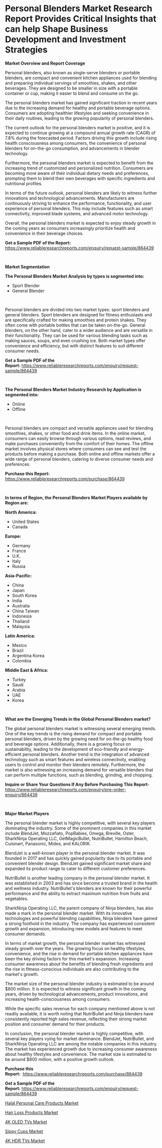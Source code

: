 <p><h1>Personal Blenders Market Research Report Provides Critical Insights that can help Shape Business Development and Investment Strategies</h1></p><p><strong>Market Overview and Report Coverage</strong></p>
<p><p>Personal blenders, also known as single-serve blenders or portable blenders, are compact and convenient kitchen appliances used for blending and preparing individual servings of smoothies, shakes, and other beverages. They are designed to be smaller in size with a portable container or cup, making it easier to blend and consume on the go.</p><p>The personal blenders market has gained significant traction in recent years due to the increasing demand for healthy and portable beverage options. Consumers are adopting healthier lifestyles and seeking convenience in their daily routines, leading to the growing popularity of personal blenders.</p><p>The current outlook for the personal blenders market is positive, and it is expected to continue growing at a compound annual growth rate (CAGR) of 7.8% during the forecasted period. Factors driving this growth include rising health consciousness among consumers, the convenience of personal blenders for on-the-go consumption, and advancements in blender technology.</p><p>Furthermore, the personal blenders market is expected to benefit from the increasing trend of customized and personalized nutrition. Consumers are becoming more aware of their individual dietary needs and preferences, prompting them to blend their own beverages with specific ingredients and nutritional profiles.</p><p>In terms of the future outlook, personal blenders are likely to witness further innovations and technological advancements. Manufacturers are continuously striving to enhance the performance, functionality, and user experience of personal blenders. This may include features such as smart connectivity, improved blade systems, and advanced motor technology.</p><p>Overall, the personal blenders market is expected to enjoy steady growth in the coming years as consumers increasingly prioritize health and convenience in their beverage choices.</p></p>
<p><strong>Get a Sample PDF of the Report:</strong> <a href="https://www.reliableresearchreports.com/enquiry/request-sample/864439">https://www.reliableresearchreports.com/enquiry/request-sample/864439</a></p>
<p>&nbsp;</p>
<p><strong>Market Segmentation</strong></p>
<p><strong>The Personal Blenders Market Analysis by types is segmented into:</strong></p>
<p><ul><li>Sport Blender</li><li>General Blender</li></ul></p>
<p>&nbsp;</p>
<p><p>Personal blenders are divided into two market types: sport blenders and general blenders. Sport blenders are designed for fitness enthusiasts and are specifically crafted for making smoothies and protein shakes. They often come with portable bottles that can be taken on-the-go. General blenders, on the other hand, cater to a wider audience and are versatile in their functionality. They can be used for various blending tasks such as making sauces, soups, and even crushing ice. Both market types offer convenience and efficiency, but with distinct features to suit different consumer needs.</p></p>
<p><strong>Get a Sample PDF of the Report:</strong>&nbsp;<a href="https://www.reliableresearchreports.com/enquiry/request-sample/864439">https://www.reliableresearchreports.com/enquiry/request-sample/864439</a></p>
<p>&nbsp;</p>
<p><strong>The Personal Blenders Market Industry Research by Application is segmented into:</strong></p>
<p><ul><li>Online</li><li>Offline</li></ul></p>
<p>&nbsp;</p>
<p><p>Personal blenders are compact and versatile appliances used for blending smoothies, shakes, or other food and drink items. In the online market, consumers can easily browse through various options, read reviews, and make purchases conveniently from the comfort of their homes. The offline market involves physical stores where consumers can see and test the products before making a purchase. Both online and offline markets offer a wide range of personal blenders, catering to diverse consumer needs and preferences.</p></p>
<p><strong>Purchase this Report:</strong>&nbsp; <a href="https://www.reliableresearchreports.com/purchase/864439">https://www.reliableresearchreports.com/purchase/864439</a></p>
<p>&nbsp;</p>
<p><strong>In terms of Region, the Personal Blenders Market Players available by Region are:</strong></p>
<p>
    <p> <strong> North America: </strong>
        <ul>
            <li>United States</li>
            <li>Canada</li>
        </ul>
        </p> 
    <p> <strong> Europe: </strong>
        <ul>
            <li>Germany</li>
            <li>France</li>
            <li>U.K.</li>
            <li>Italy</li>
            <li>Russia</li>
        </ul>
        </p> 
    <p> <strong> Asia-Pacific: </strong>
        <ul>
            <li>China</li>
            <li>Japan</li>
            <li>South Korea</li>
            <li>India</li>
            <li>Australia</li>
            <li>China Taiwan</li>
            <li>Indonesia</li>
            <li>Thailand</li>
            <li>Malaysia</li>
        </ul>
        </p> 
    <p> <strong> Latin America: </strong>
        <ul>
            <li>Mexico</li>
            <li>Brazil</li>
            <li>Argentina Korea</li>
            <li>Colombia</li>
        </ul>
        </p> 
    <p> <strong> Middle East & Africa: </strong>
        <ul>
            <li>Turkey</li>
            <li>Saudi</li>
            <li>Arabia</li>
            <li>UAE</li>
            <li>Korea</li>
        </ul>
    </p>
    </p>
<p>&nbsp;</p>
<p><strong>What are the Emerging Trends in the Global Personal Blenders market?</strong></p>
<p><p>The global personal blenders market is witnessing several emerging trends. One of the key trends is the rising demand for compact and portable personal blenders, driven by the growing need for on-the-go healthy food and beverage options. Additionally, there is a growing focus on sustainability, leading to the development of eco-friendly and energy-efficient personal blenders. Another trend is the integration of advanced technology such as smart features and wireless connectivity, enabling users to control and monitor their blenders remotely. Furthermore, the market is also witnessing an increasing demand for versatile blenders that can perform multiple functions, such as blending, grinding, and chopping.</p></p>
<p><strong>Inquire or Share Your Questions If Any Before Purchasing This Report</strong>- <a href="https://www.reliableresearchreports.com/enquiry/pre-order-enquiry/864439">https://www.reliableresearchreports.com/enquiry/pre-order-enquiry/864439</a></p>
<p>&nbsp;</p>
<p><strong>Major Market Players</strong></p>
<p><p>The personal blender market is highly competitive, with several key players dominating the industry. Some of the prominent companies in this market include BlendJet, Mozzafiato, PopBabies, Omega, Breville, Oster, SharkNinja Operating LLC, GetMagicBullet, NutriBullet, Hamilton Beach, Cuisinart, Panasonic, Midea, and KALORIK.</p><p>BlendJet is a well-known player in the personal blender market. It was founded in 2017 and has quickly gained popularity due to its portable and convenient blender design. BlendJet gained significant market share and expanded its product range to cater to different customer preferences. </p><p>NutriBullet is another leading company in the personal blender market. It was established in 2003 and has since become a trusted brand in the health and wellness industry. NutriBullet's blenders are known for their powerful performance and the ability to extract maximum nutrition from fruits and vegetables. </p><p>SharkNinja Operating LLC, the parent company of Ninja blenders, has also made a mark in the personal blender market. With its innovative technologies and powerful blending capabilities, Ninja blenders have gained a strong foothold in the industry. The company has experienced consistent growth and expansion, introducing new models and features to meet consumer demands.</p><p>In terms of market growth, the personal blender market has witnessed steady growth over the years. The growing focus on healthy lifestyles, convenience, and the rise in demand for portable kitchen appliances have been the key driving factors for this market's expansion. Increasing consumer awareness about the benefits of blending fresh ingredients and the rise in fitness-conscious individuals are also contributing to the market's growth.</p><p>The market size of the personal blender industry is estimated to be around $800 million. It is expected to witness significant growth in the coming years, driven by technological advancements, product innovations, and increasing health-consciousness among consumers.</p><p>While the specific sales revenue for each company mentioned above is not readily available, it is worth noting that NutriBullet and Ninja blenders have consistently reported high sales revenue, reflecting their strong market position and consumer demand for their products.</p><p>In conclusion, the personal blender market is highly competitive, with several key players vying for market dominance. BlendJet, NutriBullet, and SharkNinja Operating LLC are among the notable companies in this industry. The market has experienced growth due to increasing consumer awareness about healthy lifestyles and convenience. The market size is estimated to be around $800 million, with a positive growth outlook.</p></p>
<p><strong>Purchase this Report:</strong>&nbsp;&nbsp;<a href="https://www.reliableresearchreports.com/purchase/864439">https://www.reliableresearchreports.com/purchase/864439</a></p>
<p></p>
<p><strong>Get a Sample PDF of the Report:</strong>&nbsp;<a href="https://www.reliableresearchreports.com/enquiry/request-sample/864439">https://www.reliableresearchreports.com/enquiry/request-sample/864439</a></p>
<p><p><a href="https://github.com/bracarafogo/Market-Research-Report-List-1/blob/main/halal-personal-care-products-market.md">Halal Personal Care Products Market</a></p><p><a href="https://github.com/mohamedbakry57/Market-Research-Report-List-1/blob/main/hair-loss-products-market.md">Hair Loss Products Market</a></p><p><a href="https://github.com/khayangel/Market-Research-Report-List-1/blob/main/4k-oled-tvs-market.md">4K OLED TVs Market</a></p><p><a href="https://github.com/antony131rp/Market-Research-Report-List-1/blob/main/sippy-cups-market.md">Sippy Cups Market</a></p><p><a href="https://github.com/lababdou/Market-Research-Report-List-1/blob/main/4k-hdr-tvs-market.md">4K HDR TVs Market</a></p></p>